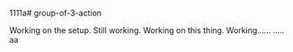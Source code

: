 1111a# group-of-3-action

Working on the setup.
Still working.
Working on this thing.
Working......
.....
aa
